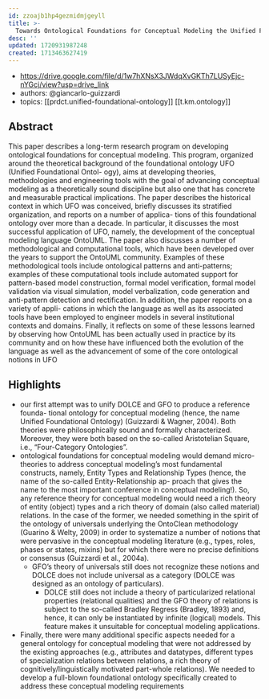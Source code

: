 ```yaml
---
id: zzoajb1hp4gezmidmjgeyll
title: >-
  Towards Ontological Foundations for Conceptual Modeling the Unified Foundational Ontology Ufo Story
desc: ''
updated: 1720931987248
created: 1713463627419
---
```


- https://drive.google.com/file/d/1w7hXNsX3JWdqXvGKTh7LUSyEjc-nYGcj/view?usp=drive_link
- authors: @giancarlo-guizzardi
- topics: [[prdct.unified-foundational-ontology]] [[t.km.ontology]]

## Abstract

This paper describes a long-term research program on developing ontological foundations for conceptual modeling. This program, organized around the theoretical background of the foundational ontology UFO (Unified Foundational Ontol- ogy), aims at developing theories, methodologies and engineering tools with the goal of advancing conceptual modeling as a theoretically sound discipline but also one that has concrete and measurable practical implications. The paper describes the historical context in which UFO was conceived, briefly discusses its stratified organization, and reports on a number of applica- tions of this foundational ontology over more than a decade. In particular, it discusses the most successful application of UFO, namely, the development of the conceptual modeling language OntoUML. The paper also discusses a number of methodological and computational tools, which have been developed over the years to support the OntoUML community. Examples of these methodological tools include ontological patterns and anti-patterns; examples of these computational tools include automated support for pattern-based model construction, formal model verification, formal model validation via visual simulation, model verbalization, code generation and anti-pattern detection and rectification. In addition, the paper reports on a variety of appli- cations in which the language as well as its associated tools have been employed to engineer models in several institutional contexts and domains. Finally, it reflects on some of these lessons learned by observing how OntoUML has been actually used in practice by its community and on how these have influenced both the evolution of the language as well as the advancement of some of the core ontological notions in UFO

## Highlights

- our first attempt was to unify DOLCE and GFO to produce a reference founda- tional ontology for conceptual modeling (hence, the name Unified Foundational Ontology) (Guizzardi & Wagner, 2004). Both theories were philosophically sound and formally characterized. Moreover, they were both based on the so-called Aristotelian Square, i.e., “Four-Category Ontologies”.
- ontological foundations for conceptual modeling would demand micro-theories to address conceptual modeling’s most fundamental constructs, namely, Entity Types and Relationship Types (hence, the name of the so-called Entity-Relationship ap- proach that gives the name to the most important conference in conceptual modeling!). So, any reference theory for conceptual modeling would need a rich theory of entity (object) types and a rich theory of domain (also called material) relations. In the case of the former, we needed something in the spirit of the ontology of universals underlying the OntoClean methodology (Guarino & Welty, 2009) in order to systematize a number of notions that were pervasive in the conceptual modeling literature (e.g., types, roles, phases or states, mixins) but for which there were no precise definitions or consensus (Guizzardi et al., 2004a). 
  - GFO’s theory of universals still does not recognize these notions and DOLCE does not include universal as a category (DOLCE was designed as an ontology of particulars).
    - DOLCE still does not include a theory of particularized relational properties (relational qualities) and the GFO theory of relations is subject to the so-called Bradley Regress (Bradley, 1893) and, hence, it can only be instantiated by infinite (logical) models. This feature makes it unsuitable for conceptual modeling applications. 
- Finally, there were many additional specific aspects needed for a general ontology for conceptual modeling that were not addressed by the existing approaches (e.g., attributes and datatypes, different types of specialization relations between relations, a rich theory of cognitively/linguistically motivated part-whole relations). We needed to develop a full-blown foundational ontology specifically created to address these conceptual modeling requirements